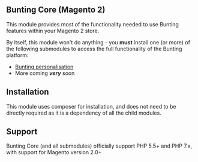 ## Bunting Core (Magento 2)

This module provides most of the functionality needed to use Bunting features within your Magento 2 store.

By itself, this module won't do anything - you **must** install one (or more) of the following submodules to access the full functionality of the Bunting platform:

* [Bunting personalisation](http://)
* More coming _**very**_ soon 

## Installation

This module uses composer for installation, and does not need to be directly required as it is a dependency of all the child modules.

## Support

Bunting Core (and all submodules) officially support PHP 5.5+ and PHP 7.x, with support for Magento version 2.0+